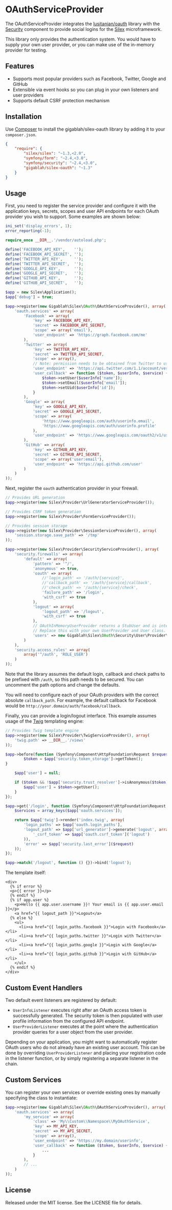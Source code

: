 OAuthServiceProvider
====================

The OAuthServiceProvider integrates the [lusitanian/oauth][1] library with the [Security][2] component to provide social logins for the [Silex][3] microframework.

This library only provides the authentication system. You would have to supply your own user provider, or you can make use of the in-memory provider for testing.

Features
--------

* Supports most popular providers such as Facebook, Twitter, Google and GitHub
* Extensible via event hooks so you can plug in your own listeners and user providers
* Supports default CSRF protection mechanism

Installation
------------

Use [Composer][4] to install the gigablah/silex-oauth library by adding it to your `composer.json`.

```json
{
    "require": {
        "silex/silex": "~1.3,<2.0",
        "symfony/form": "~2.4,<3.0",
        "symfony/security": "~2.4,<3.0",
        "gigablah/silex-oauth": "~1.3"
    }
}
```

Usage
-----

First, you need to register the service provider and configure it with the application keys, secrets, scopes and user API endpoints for each OAuth provider you wish to support. Some examples are shown below:

```php
ini_set('display_errors', 1);
error_reporting(-1);

require_once __DIR__.'/vendor/autoload.php';

define('FACEBOOK_API_KEY',    '');
define('FACEBOOK_API_SECRET', '');
define('TWITTER_API_KEY',     '');
define('TWITTER_API_SECRET',  '');
define('GOOGLE_API_KEY',      '');
define('GOOGLE_API_SECRET',   '');
define('GITHUB_API_KEY',      '');
define('GITHUB_API_SECRET',   '');

$app = new Silex\Application();
$app['debug'] = true;

$app->register(new Gigablah\Silex\OAuth\OAuthServiceProvider(), array(
    'oauth.services' => array(
        'Facebook' => array(
            'key' => FACEBOOK_API_KEY,
            'secret' => FACEBOOK_API_SECRET,
            'scope' => array('email'),
            'user_endpoint' => 'https://graph.facebook.com/me'
        ),
        'Twitter' => array(
            'key' => TWITTER_API_KEY,
            'secret' => TWITTER_API_SECRET,
            'scope' => array(),
            // Note: permission needs to be obtained from Twitter to use the include_email parameter
            'user_endpoint' => 'https://api.twitter.com/1.1/account/verify_credentials.json?include_email=true',
            'user_callback' => function ($token, $userInfo, $service) {
                $token->setUser($userInfo['name']);
                $token->setEmail($userInfo['email']);
                $token->setUid($userInfo['id']);
            }
        ),
        'Google' => array(
            'key' => GOOGLE_API_KEY,
            'secret' => GOOGLE_API_SECRET,
            'scope' => array(
                'https://www.googleapis.com/auth/userinfo.email',
                'https://www.googleapis.com/auth/userinfo.profile'
            ),
            'user_endpoint' => 'https://www.googleapis.com/oauth2/v1/userinfo'
        ),
        'GitHub' => array(
            'key' => GITHUB_API_KEY,
            'secret' => GITHUB_API_SECRET,
            'scope' => array('user:email'),
            'user_endpoint' => 'https://api.github.com/user'
        )
    )
));
```

Next, register the `oauth` authentication provider in your firewall.

```php
// Provides URL generation
$app->register(new Silex\Provider\UrlGeneratorServiceProvider());

// Provides CSRF token generation
$app->register(new Silex\Provider\FormServiceProvider());

// Provides session storage
$app->register(new Silex\Provider\SessionServiceProvider(), array(
    'session.storage.save_path' => '/tmp'
));

$app->register(new Silex\Provider\SecurityServiceProvider(), array(
    'security.firewalls' => array(
        'default' => array(
            'pattern' => '^/',
            'anonymous' => true,
            'oauth' => array(
                //'login_path' => '/auth/{service}',
                //'callback_path' => '/auth/{service}/callback',
                //'check_path' => '/auth/{service}/check',
                'failure_path' => '/login',
                'with_csrf' => true
            ),
            'logout' => array(
                'logout_path' => '/logout',
                'with_csrf' => true
            ),
            // OAuthInMemoryUserProvider returns a StubUser and is intended only for testing.
            // Replace this with your own UserProvider and User class.
            'users' => new Gigablah\Silex\OAuth\Security\User\Provider\OAuthInMemoryUserProvider()
        )
    ),
    'security.access_rules' => array(
        array('^/auth', 'ROLE_USER')
    )
));
```

Note that the library assumes the default login, callback and check paths to be prefixed with `/auth`, so this path needs to be secured. You can uncomment the path options and change the defaults.

You will need to configure each of your OAuth providers with the correct absolute `callback_path`. For example, the default callback for Facebook would be `http://your.domain/auth/facebook/callback`.

Finally, you can provide a login/logout interface. This example assumes usage of the [Twig][5] templating engine:

```php
// Provides Twig template engine
$app->register(new Silex\Provider\TwigServiceProvider(), array(
    'twig.path' => __DIR__.'/views'
));

$app->before(function (Symfony\Component\HttpFoundation\Request $request) use ($app) {
        $token = $app['security.token_storage']->getToken();
}

    $app['user'] = null;

    if ($token && !$app['security.trust_resolver']->isAnonymous($token)) {
        $app['user'] = $token->getUser();
    }
});

$app->get('/login', function (Symfony\Component\HttpFoundation\Request $request) use ($app) {
    $services = array_keys($app['oauth.services']);

    return $app['twig']->render('index.twig', array(
        'login_paths' => $app['oauth.login_paths'],
        'logout_path' => $app['url_generator']->generate('logout', array(
            '_csrf_token' => $app['oauth.csrf_token']('logout')
        )),
        'error' => $app['security.last_error']($request)
    ));
});

$app->match('/logout', function () {})->bind('logout');
```

The template itself:

```
<div>
  {% if error %}
  <p>{{ error }}</p>
  {% endif %}
  {% if app.user %}
    <p>Hello {{ app.user.username }}! Your email is {{ app.user.email }}</p>
    <a href="{{ logout_path }}">Logout</a>
  {% else %}
    <ul>
      <li><a href="{{ login_paths.facebook }}">Login with Facebook</a></li>
      <li><a href="{{ login_paths.twitter }}">Login with Twitter</a></li>
      <li><a href="{{ login_paths.google }}">Login with Google</a></li>
      <li><a href="{{ login_paths.github }}">Login with GitHub</a></li>
    </ul>
  {% endif %}
</div>
```

Custom Event Handlers
---------------------

Two default event listeners are registered by default:

* `UserInfoListener` executes right after an OAuth access token is successfully generated. The security token is then populated with user profile information from the configured API endpoint.
* `UserProviderListener` executes at the point where the authentication provider queries for a user object from the user provider.

Depending on your application, you might want to automatically register OAuth users who do not already have an existing user account. This can be done by overriding `UserProviderListener` and placing your registration code in the listener function, or by simply registering a separate listener in the chain.

Custom Services
---------------

You can register your own services or override existing ones by manually specifying the class to instantiate:

```php
$app->register(new Gigablah\Silex\OAuth\OAuthServiceProvider(), array(
    'oauth.services' => array(
        'my_service' => array(
            'class' => 'My\\Custom\\Namespace\\MyOAuthService',
            'key' => MY_API_KEY,
            'secret' => MY_API_SECRET,
            'scope' => array(),
            'user_endpoint' => 'https://my.domain/userinfo',
            'user_callback' => function ($token, $userInfo, $service) {
                ...
            }
        ),
        // ...
    )
));
```

License
-------

Released under the MIT license. See the LICENSE file for details.

[1]: https://github.com/Lusitanian/PHPoAuthLib
[2]: http://silex.sensiolabs.org/doc/providers/security.html
[3]: http://silex.sensiolabs.org
[4]: http://getcomposer.org
[5]: http://twig.sensiolabs.org/
